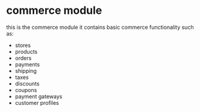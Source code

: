 # commerce module
this is the commerce module
it contains basic commerce functionality such as:
- stores
- products
- orders
- payments
- shipping
- taxes
- discounts
- coupons
- payment gateways
- customer profiles


